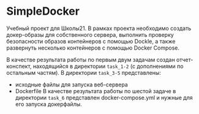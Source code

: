 # SimpleDocker

Учебный проект для Школы21.
В рамках проекта необходимо создать докер-образы для собственного сервера, выполнить проверку безопасности образов контейнеров с помощью Dockle, а также развернуть несколько контейнеров с помощью Docker Compose.

<p>

В качестве результата работы по первым двум задачам создан отчет-конспект, находящийся в директории `task_1-2` (с дополнениями по остальным частям).
В директории `task_3-5` представлены:
- исходные файлы для запуска веб-сервера
- Dockerfile
В качестве результата работы по шестой задаче в директории `task_6` представлен docker-compose.yml и нужные для его запуска докерфайлы.